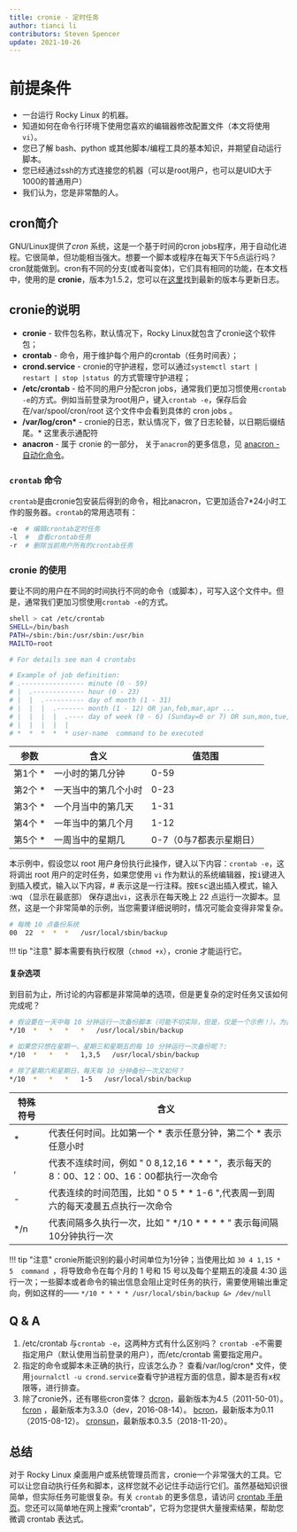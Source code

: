 ```yaml
---
title: cronie - 定时任务
author: tianci li
contributors: Steven Spencer
update: 2021-10-26
---
```


# 前提条件

* 一台运行 Rocky Linux 的机器。
* 知道如何在命令行环境下使用您喜欢的编辑器修改配置文件（本文将使用 `vi`）。
* 您已了解 bash、python 或其他脚本/编程工具的基本知识，并期望自动运行脚本。
* 您已经通过ssh的方式连接您的机器（可以是root用户，也可以是UID大于1000的普通用户）
* 我们认为，您是非常酷的人。

## cron简介

GNU/Linux提供了*cron* 系统，这是一个基于时间的cron jobs程序，用于自动化进程。它很简单，但功能相当强大。想要一个脚本或程序在每天下午5点运行吗？cron就能做到。cron有不同的分支(或者叫变体)，它们具有相同的功能，在本文档中，使用的是 **cronie**，版本为1.5.2，您可以在[这里](https://github.com/cronie-crond/cronie)找到最新的版本与更新日志。

## cronie的说明

* **cronie** - 软件包名称，默认情况下，Rocky Linux就包含了cronie这个软件包；
* **crontab** - 命令，用于维护每个用户的crontab（任务时间表）；
* **crond.service** - cronie的守护进程，您可以通过`systemctl start | restart | stop |status `的方式管理守护进程；
* **/etc/crontab** - 给不同的用户分配cron jobs，通常我们更加习惯使用`crontab -e`的方式。例如当前登录为root用户，键入`crontab -e`，保存后会在/var/spool/cron/root 这个文件中会看到具体的 cron jobs 。
* **/var/log/cron\*** - cronie的日志，默认情况下，做了日志轮替，以日期后缀结尾。\* 这里表示通配符
* **anacron** - 属于 cronie 的一部分， 关于`anacron`的更多信息，见 [anacron - 自动化命令](anacron.zh.md)。

### `crontab` 命令

`crontab`是由cronie包安装后得到的命令，相比anacron，它更加适合7\*24小时工作的服务器。`crontab`的常用选项有：

```bash
-e  # 编辑crontab定时任务
-l  #  查看crontab任务
-r  # 删除当前用户所有的crontab任务
```

### cronie 的使用

要让不同的用户在不同的时间执行不同的命令（或脚本），可写入这个文件中。但是，通常我们更加习惯使用`crontab -e`的方式。

```bash
shell > cat /etc/crontab
SHELL=/bin/bash
PATH=/sbin:/bin:/usr/sbin:/usr/bin
MAILTO=root

# For details see man 4 crontabs

# Example of job definition:
# .---------------- minute (0 - 59)
# |  .------------- hour (0 - 23)
# |  |  .---------- day of month (1 - 31)
# |  |  |  .------- month (1 - 12) OR jan,feb,mar,apr ...
# |  |  |  |  .---- day of week (0 - 6) (Sunday=0 or 7) OR sun,mon,tue,wed,thu,fri,sat
# |  |  |  |  |
# *  *  *  *  * user-name  command to be executed
```

|参数|含义|值范围|
|---|---|---|
|第1个 \*|一小时的第几分钟|0-59|
|第2个 \*|一天当中的第几个小时|0-23|
|第3个 \*|一个月当中的第几天|1-31|
|第4个 \*|一年当中的第几个月|1-12|
|第5个 \*|一周当中的星期几|0-7（0与7都表示星期日）|

本示例中，假设您以 root 用户身份执行此操作，键入以下内容：`crontab -e`，这将调出 root 用户的定时任务，如果您使用 `vi` 作为默认的系统编辑器，按<kbd>i</kbd>键进入到插入模式，输入以下内容，# 表示这是一行注释。按<kbd>Esc</kbd>退出插入模式，输入 :wq （显示在最底部） 保存退出`vi`，这表示在每天晚上 22 点运行一次脚本。显然，这是一个非常简单的示例，当您需要详细说明时，情况可能会变得非常复杂。

```bash
# 每晚 10 点备份系统
00  22  *  *  *   /usr/local/sbin/backup
```

!!! tip "注意"
    脚本需要有执行权限（`chmod +x`），cronie 才能运行它。

#### 复杂选项

到目前为止，所讨论的内容都是非常简单的选项，但是更复杂的定时任务又该如何完成呢？

```bash
# 假设要在一天中每 10 分钟运行一次备份脚本（可能不切实际，但是，仅是一个示例！）。为此，将编写以下内容：
*/10  *   *   *   *   /usr/local/sbin/backup

# 如果您只想在星期一、星期三和星期五的每 10 分钟运行一次备份呢？:
*/10  *   *   *   1,3,5   /usr/local/sbin/backup

# 除了星期六和星期日，每天每 10 分钟备份一次又如何？
*/10  *   *   *   1-5   /usr/local/sbin/backup
```

|特殊符号|含义|
|---|---|
|* |代表任何时间。比如第一个 * 表示任意分钟，第二个 * 表示任意小时 |
|, |代表不连续时间，例如 " 0 8,12,16 * * * "，表示每天的8：00、12：00、16：00都执行一次命令 |
|- |代表连续的时间范围，比如 " 0 5 * * 1-6 ",代表周一到周六的每天凌晨五点执行一次命令 |
|*/n |代表间隔多久执行一次，比如 " */10 * * * * " 表示每间隔10分钟执行一次 |

!!! tip "注意"
    cronie所能识别的最小时间单位为1分钟；当使用比如 `30 4 1,15 * 5  command `，将导致命令在每个月的 1 号和 15 号以及每个星期五的凌晨 4:30 运行一次；一些脚本或者命令的输出信息会阻止定时任务的执行，需要使用输出重定向，例如这样的—— ` */10 * * * * /usr/local/sbin/backup &> /dev/null `

## Q & A

1. /etc/crontab 与`crontab -e`，这两种方式有什么区别吗？
   `crontab -e`不需要指定用户（默认使用当前登录的用户），而/etc/crontab 需要指定用户。
2. 指定的命令或脚本未正确的执行，应该怎么办？
   查看/var/log/cron* 文件，使用`journalctl -u crond.service`查看守护进程方面的信息，脚本是否有x权限等，进行排查。
3. 除了cronie外，还有哪些cron变体？
   [dcron](http://www.jimpryor.net/linux/dcron.html)，最新版本为4.5（2011-50-01）。
   [fcron](http://fcron.free.fr/) ，最新版本为3.3.0（dev，2016-08-14）。
   [bcron](http://untroubled.org/bcron/)，最新版本为0.11（2015-08-12）。
   [cronsun](https://github.com/shunfei/cronsun)，最新版本0.3.5（2018-11-20）。

## 总结

对于 Rocky Linux 桌面用户或系统管理员而言，cronie一个非常强大的工具。它可以让您自动执行任务和脚本，这样您就不必记住手动运行它们。虽然基础知识很简单，但实际任务可能很复杂。有关 `crontab` 的更多信息，请访问 [crontab 手册页](https://man7.org/linux/man-pages/man5/crontab.5.html)。您还可以简单地在网上搜索“crontab”，它将为您提供大量搜索结果，帮助您微调 crontab 表达式。
